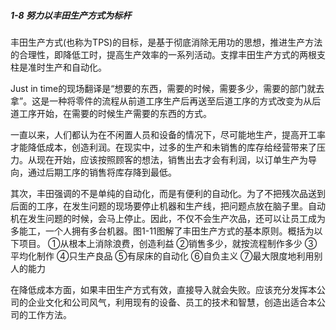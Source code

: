 ##### 1-8 努力以丰田生产方式为标杆

丰田生产方式(也称为TPS)的目标，是基于彻底消除无用功的思想，推进生产方法的合理性，即降低工时，提高生产效率的一系列活动。支撑丰田生产方式的两根支柱是准时生产和自动化。

Just in time的现场翻译是“想要的东西，需要的时候，需要多少，需要的部门就去拿”。这是一种将零件的流程从前道工序生产后再送至后道工序的方式改变为从后道工序开始，在需要的时候生产需要的东西的方式。

一直以来，人们都认为在不闲置人员和设备的情况下，尽可能地生产，提高开工率才能降低成本，创造利润。在现实中，过多的生产和未销售的库存给经营带来了压力。从现在开始，应该按照顾客的想法，销售出去才会有利润，以订单生产为导向，通过后期工序的销售将库存降到最低。

其次，丰田强调的不是单纯的自动化，而是有便利的自动化。为了不把残次品送到后面的工序，在发生问题的现场要停止机器和生产线，把问题点放在脑子里。自动机在发生问题的时候，会马上停止。因此，不仅不会生产次品，还可以让员工成为多能工，一个人拥有多台机器。图1-11图解了丰田生产方式的基本原则。概括为以下项目。
①从根本上消除浪费，创造利益
②销售多少，就按流程制作多少
③平均化制作
④只生产良品
⑤有尿床的自动化
⑥自负主义
⑦最大限度地利用别人的能力

在降低成本方面，如果丰田生产方式有效，直接导入就会失败。应该充分发挥本公司的企业文化和公司风气，利用现有的设备、员工的技术和智慧，创造出适合本公司的工作方法。